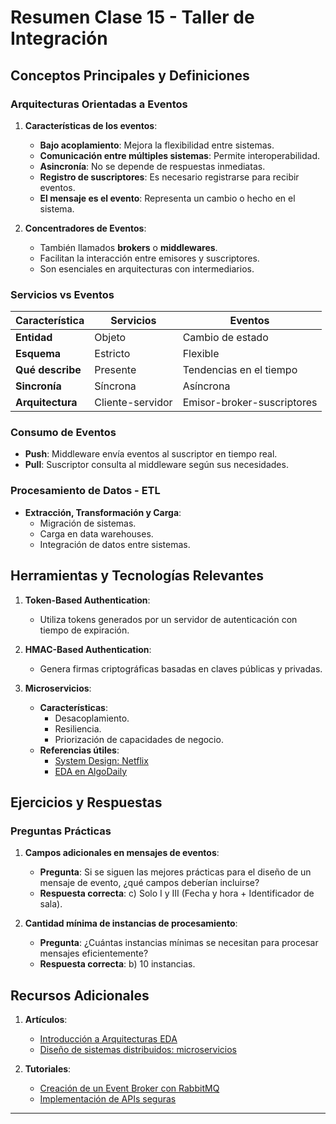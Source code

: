 # Resumen Clase 15 - Taller de Integración

## Conceptos Principales y Definiciones

### Arquitecturas Orientadas a Eventos

1. **Características de los eventos**:

   - **Bajo acoplamiento**: Mejora la flexibilidad entre sistemas.
   - **Comunicación entre múltiples sistemas**: Permite interoperabilidad.
   - **Asincronía**: No se depende de respuestas inmediatas.
   - **Registro de suscriptores**: Es necesario registrarse para recibir eventos.
   - **El mensaje es el evento**: Representa un cambio o hecho en el sistema.

2. **Concentradores de Eventos**:
   - También llamados **brokers** o **middlewares**.
   - Facilitan la interacción entre emisores y suscriptores.
   - Son esenciales en arquitecturas con intermediarios.

### Servicios vs Eventos

| **Característica** | **Servicios**    | **Eventos**                |
| ------------------ | ---------------- | -------------------------- |
| **Entidad**        | Objeto           | Cambio de estado           |
| **Esquema**        | Estricto         | Flexible                   |
| **Qué describe**   | Presente         | Tendencias en el tiempo    |
| **Sincronía**      | Síncrona         | Asíncrona                  |
| **Arquitectura**   | Cliente-servidor | Emisor-broker-suscriptores |

### Consumo de Eventos

- **Push**: Middleware envía eventos al suscriptor en tiempo real.
- **Pull**: Suscriptor consulta al middleware según sus necesidades.

### Procesamiento de Datos - ETL

- **Extracción, Transformación y Carga**:
  - Migración de sistemas.
  - Carga en data warehouses.
  - Integración de datos entre sistemas.

## Herramientas y Tecnologías Relevantes

1. **Token-Based Authentication**:

   - Utiliza tokens generados por un servidor de autenticación con tiempo de expiración.

2. **HMAC-Based Authentication**:

   - Genera firmas criptográficas basadas en claves públicas y privadas.

3. **Microservicios**:
   - **Características**:
     - Desacoplamiento.
     - Resiliencia.
     - Priorización de capacidades de negocio.
   - **Referencias útiles**:
     - [System Design: Netflix](https://dev.to/karanpratapsingh/system-design-netflix-3d9g)
     - [EDA en AlgoDaily](https://algodaily.com/lessons/pub-sub-and-event-driven-architecture)

## Ejercicios y Respuestas

### Preguntas Prácticas

1. **Campos adicionales en mensajes de eventos**:

   - **Pregunta**: Si se siguen las mejores prácticas para el diseño de un mensaje de evento, ¿qué campos deberían incluirse?
   - **Respuesta correcta**: c) Solo I y III (Fecha y hora + Identificador de sala).

2. **Cantidad mínima de instancias de procesamiento**:
   - **Pregunta**: ¿Cuántas instancias mínimas se necesitan para procesar mensajes eficientemente?
   - **Respuesta correcta**: b) 10 instancias.

## Recursos Adicionales

1. **Artículos**:

   - [Introducción a Arquitecturas EDA](https://algodaily.com/lessons/pub-sub-and-event-driven-architecture)
   - [Diseño de sistemas distribuidos: microservicios](https://dev.to/karanpratapsingh/system-design-netflix-3d9g)

2. **Tutoriales**:
   - [Creación de un Event Broker con RabbitMQ](https://www.rabbitmq.com/getstarted.html)
   - [Implementación de APIs seguras](https://auth0.com/docs/get-started/apis)

---
